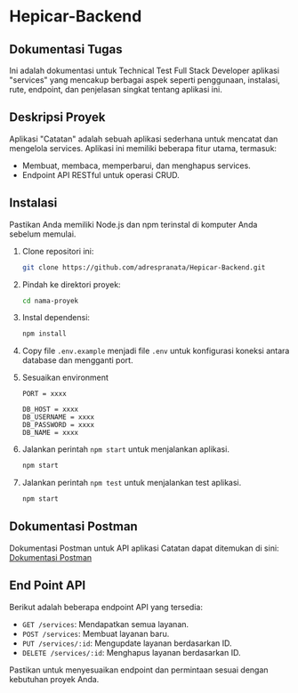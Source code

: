 # Hepicar-Backend

## Dokumentasi Tugas

Ini adalah dokumentasi untuk Technical Test Full Stack Developer aplikasi "services" yang mencakup berbagai aspek seperti penggunaan, instalasi, rute, endpoint, dan penjelasan singkat tentang aplikasi ini.

## Deskripsi Proyek

Aplikasi "Catatan" adalah sebuah aplikasi sederhana untuk mencatat dan mengelola services. Aplikasi ini memiliki beberapa fitur utama, termasuk:
- Membuat, membaca, memperbarui, dan menghapus services.
- Endpoint API RESTful untuk operasi CRUD.
## Instalasi

Pastikan Anda memiliki Node.js dan npm terinstal di komputer Anda sebelum memulai.

1. Clone repositori ini:
    
    ```bash
    git clone https://github.com/adrespranata/Hepicar-Backend.git
    ```
2. Pindah ke direktori proyek:
    ```bash
    cd nama-proyek
    ```
3. Instal dependensi:
    ```bash
    npm install
    ```
4. Copy file `.env.example` menjadi file `.env` untuk konfigurasi koneksi antara database dan mengganti port.
5. Sesuaikan environment
    ```
    PORT = xxxx

    DB_HOST = xxxx
    DB_USERNAME = xxxx
    DB_PASSWORD = xxxx
    DB_NAME = xxxx
    ```
6. Jalankan perintah `npm start` untuk menjalankan aplikasi.
    ```bash
    npm start
    ```
7. Jalankan perintah `npm test` untuk menjalankan test aplikasi.
    ```bash
    npm start
    ```
## Dokumentasi Postman

Dokumentasi Postman untuk API aplikasi Catatan dapat ditemukan di sini: [Dokumentasi Postman](https://documenter.getpostman.com/view/29804014/2s9YJc1NpF)

## End Point API

Berikut adalah beberapa endpoint API yang tersedia:

- `GET /services`: Mendapatkan semua layanan.
- `POST /services`: Membuat layanan baru.
- `PUT /services/:id`: Mengupdate layanan berdasarkan ID.
- `DELETE /services/:id`: Menghapus layanan berdasarkan ID.

Pastikan untuk menyesuaikan endpoint dan permintaan sesuai dengan kebutuhan proyek Anda.


